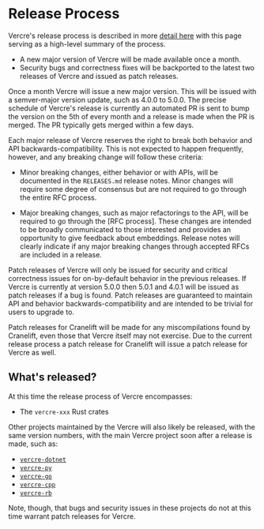 # Release Process

Vercre's release process is described in more  [detail here](../contributing/release-process.md)
with this page serving as a high-level summary of the process.

* A new major version of Vercre will be made available once a month.
* Security bugs and correctness fixes will be backported to the latest two
  releases of Vercre and issued as patch releases.

Once a month Vercre will issue a new major version. This will be issued with a
semver-major version update, such as 4.0.0 to 5.0.0. The precise schedule of
Vercre's release is currently an automated PR is sent to bump the version on
the 5th of every month and a release is made when the PR is merged. The PR
typically gets merged within a few days.

Each major release of Vercre reserves the right to break both behavior and API
backwards-compatibility. This is not expected to happen frequently, however, and
any breaking change will follow these criteria:

* Minor breaking changes, either behavior or with APIs, will be documented in
  the `RELEASES.md` release notes. Minor changes will require some degree of
  consensus but are not required to go through the entire RFC process.

* Major breaking changes, such as major refactorings to the API, will be
  required to go through the [RFC process]. These changes are intended to be
  broadly communicated to those interested and provides an opportunity to give
  feedback about embeddings. Release notes will clearly indicate if any major
  breaking changes through accepted RFCs are included in a release.

Patch releases of Vercre will only be issued for security and critical
correctness issues for on-by-default behavior in the previous releases. If
Vercre is currently at version 5.0.0 then 5.0.1 and 4.0.1 will be issued as
patch releases if a bug is found. Patch releases are guaranteed to maintain API
and behavior backwards-compatibility and are intended to be trivial for users to
upgrade to.

Patch releases for Cranelift will be made for any miscompilations found by
Cranelift, even those that Vercre itself may not exercise. Due to the current
release process a patch release for Cranelift will issue a patch release for
Vercre as well.

## What's released?

At this time the release process of Vercre encompasses:

* The `vercre-xxx` Rust crates

<div class="hidden">
Other projects maintained by the Vercre will also likely be released,
with the same version numbers, with the main Vercre project soon after a
release is made, such as:

* [`vercre-dotnet`](https://github.com/bytecodealliance/vercre-dotnet)
* [`vercre-py`](https://github.com/bytecodealliance/vercre-py)
* [`vercre-go`](https://github.com/bytecodealliance/vercre-go)
* [`vercre-cpp`](https://github.com/bytecodealliance/vercre-cpp)
* [`vercre-rb`](https://github.com/bytecodealliance/vercre-rb)

Note, though, that bugs and security issues in these projects do not at this
time warrant patch releases for Vercre.
</div>

